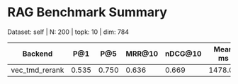 # RAG Benchmark Summary
Dataset: self | N: 200 | topk: 10 | dim: 784

| Backend | P@1 | P@5 | MRR@10 | nDCG@10 | Mean ms | P95 ms |
|---------|-----|-----|--------|---------|---------|--------|
| vec_tmd_rerank | 0.535 | 0.750 | 0.636 | 0.669 | 1478.07 | 2365.28 |